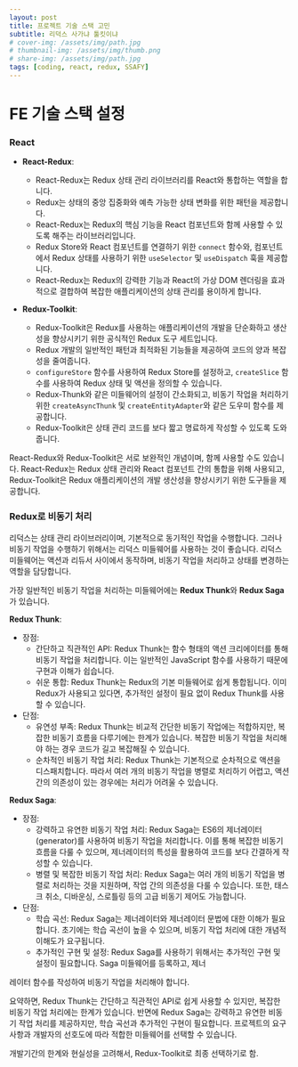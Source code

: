 ```yaml
---
layout: post
title: 프로젝트 기술 스택 고민
subtitle: 리덕스 사가냐 툴킷이냐
# cover-img: /assets/img/path.jpg
# thumbnail-img: /assets/img/thumb.png
# share-img: /assets/img/path.jpg
tags: [coding, react, redux, SSAFY]
---
```


# FE 기술 스택 설정

### React

- **React-Redux**:

  - React-Redux는 Redux 상태 관리 라이브러리를 React와 통합하는 역할을 합니다.
  - Redux는 상태의 중앙 집중화와 예측 가능한 상태 변화를 위한 패턴을 제공합니다.
  - React-Redux는 Redux의 핵심 기능을 React 컴포넌트와 함께 사용할 수 있도록 해주는 라이브러리입니다.
  - Redux Store와 React 컴포넌트를 연결하기 위한 `connect` 함수와, 컴포넌트에서 Redux 상태를 사용하기 위한 `useSelector` 및 `useDispatch` 훅을 제공합니다.
  - React-Redux는 Redux의 강력한 기능과 React의 가상 DOM 렌더링을 효과적으로 결합하여 복잡한 애플리케이션의 상태 관리를 용이하게 합니다.

- **Redux-Toolkit**:
  - Redux-Toolkit은 Redux를 사용하는 애플리케이션의 개발을 단순화하고 생산성을 향상시키기 위한 공식적인 Redux 도구 세트입니다.
  - Redux 개발의 일반적인 패턴과 최적화된 기능들을 제공하여 코드의 양과 복잡성을 줄여줍니다.
  - `configureStore` 함수를 사용하여 Redux Store를 설정하고, `createSlice` 함수를 사용하여 Redux 상태 및 액션을 정의할 수 있습니다.
  - Redux-Thunk와 같은 미들웨어의 설정이 간소화되고, 비동기 작업을 처리하기 위한 `createAsyncThunk` 및 `createEntityAdapter`와 같은 도우미 함수를 제공합니다.
  - Redux-Toolkit은 상태 관리 코드를 보다 짧고 명료하게 작성할 수 있도록 도와줍니다.

React-Redux와 Redux-Toolkit은 서로 보완적인 개념이며, 함께 사용할 수도 있습니다. React-Redux는 Redux 상태 관리와 React 컴포넌트 간의 통합을 위해 사용되고, Redux-Toolkit은 Redux 애플리케이션의 개발 생산성을 향상시키기 위한 도구들을 제공합니다.

### Redux로 비동기 처리

리덕스는 상태 관리 라이브러리이며, 기본적으로 동기적인 작업을 수행합니다. 그러나 비동기 작업을 수행하기 위해서는 리덕스 미들웨어를 사용하는 것이 좋습니다. 리덕스 미들웨어는 액션과 리듀서 사이에서 동작하며, 비동기 작업을 처리하고 상태를 변경하는 역할을 담당합니다.

가장 일반적인 비동기 작업을 처리하는 미들웨어에는 **Redux Thunk**와 **Redux Saga**가 있습니다.

**Redux Thunk**:

- 장점:
  - 간단하고 직관적인 API: Redux Thunk는 함수 형태의 액션 크리에이터를 통해 비동기 작업을 처리합니다. 이는 일반적인 JavaScript 함수를 사용하기 때문에 구현과 이해가 쉽습니다.
  - 쉬운 통합: Redux Thunk는 Redux의 기본 미들웨어로 쉽게 통합됩니다. 이미 Redux가 사용되고 있다면, 추가적인 설정이 필요 없이 Redux Thunk를 사용할 수 있습니다.
- 단점:
  - 유연성 부족: Redux Thunk는 비교적 간단한 비동기 작업에는 적합하지만, 복잡한 비동기 흐름을 다루기에는 한계가 있습니다. 복잡한 비동기 작업을 처리해야 하는 경우 코드가 길고 복잡해질 수 있습니다.
  - 순차적인 비동기 작업 처리: Redux Thunk는 기본적으로 순차적으로 액션을 디스패치합니다. 따라서 여러 개의 비동기 작업을 병렬로 처리하기 어렵고, 액션 간의 의존성이 있는 경우에는 처리가 어려울 수 있습니다.

**Redux Saga**:

- 장점:
  - 강력하고 유연한 비동기 작업 처리: Redux Saga는 ES6의 제너레이터(generator)를 사용하여 비동기 작업을 처리합니다. 이를 통해 복잡한 비동기 흐름을 다룰 수 있으며, 제너레이터의 특성을 활용하여 코드를 보다 간결하게 작성할 수 있습니다.
  - 병렬 및 복잡한 비동기 작업 처리: Redux Saga는 여러 개의 비동기 작업을 병렬로 처리하는 것을 지원하며, 작업 간의 의존성을 다룰 수 있습니다. 또한, 태스크 취소, 디바운싱, 스로틀링 등의 고급 비동기 제어도 가능합니다.
- 단점:
  - 학습 곡선: Redux Saga는 제너레이터와 제너레이터 문법에 대한 이해가 필요합니다. 초기에는 학습 곡선이 높을 수 있으며, 비동기 작업 처리에 대한 개념적 이해도가 요구됩니다.
  - 추가적인 구현 및 설정: Redux Saga를 사용하기 위해서는 추가적인 구현 및 설정이 필요합니다. Saga 미들웨어를 등록하고, 제너

레이터 함수를 작성하여 비동기 작업을 처리해야 합니다.

요약하면, Redux Thunk는 간단하고 직관적인 API로 쉽게 사용할 수 있지만, 복잡한 비동기 작업 처리에는 한계가 있습니다. 반면에 Redux Saga는 강력하고 유연한 비동기 작업 처리를 제공하지만, 학습 곡선과 추가적인 구현이 필요합니다. 프로젝트의 요구사항과 개발자의 선호도에 따라 적합한 미들웨어를 선택할 수 있습니다.

개발기간의 한계와 현실성을 고려해서, Redux-Toolkit로 최종 선택하기로 함.
